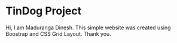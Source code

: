 # TinDog Project

Hi, I am Maduranga Dinesh. This simple website was created using Boostrap and CSS Grid Layout. Thank you. 


